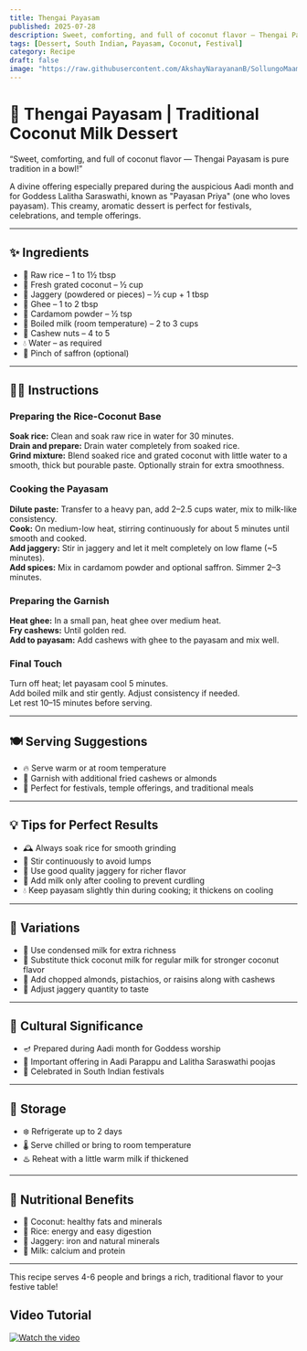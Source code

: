 ```yaml
---
title: Thengai Payasam  
published: 2025-07-28  
description: Sweet, comforting, and full of coconut flavor — Thengai Payasam is a classic South Indian coconut milk dessert perfect for festivals and offerings.  
tags: [Dessert, South Indian, Payasam, Coconut, Festival]  
category: Recipe  
draft: false  
image: "https://raw.githubusercontent.com/AkshayNarayananB/SollungoMaami/master/images/thengai payasam.jpg"  
---
```


# 🥥 Thengai Payasam | Traditional Coconut Milk Dessert

“Sweet, comforting, and full of coconut flavor — Thengai Payasam is pure tradition in a bowl!”

A divine offering especially prepared during the auspicious Aadi month and for Goddess Lalitha Saraswathi, known as "Payasan Priya" (one who loves payasam). This creamy, aromatic dessert is perfect for festivals, celebrations, and temple offerings.

---

## ✨ Ingredients

- 🍚 Raw rice – 1 to 1½ tbsp  
- 🥥 Fresh grated coconut – ½ cup  
- 🍯 Jaggery (powdered or pieces) – ½ cup + 1 tbsp  
- 🧈 Ghee – 1 to 2 tbsp  
- 🌿 Cardamom powder – ½ tsp  
- 🥛 Boiled milk (room temperature) – 2 to 3 cups  
- 🥜 Cashew nuts – 4 to 5  
- 💧 Water – as required  
- 🌸 Pinch of saffron (optional)  

---

## 👩‍🍳 Instructions

### Preparing the Rice-Coconut Base  
 **Soak rice:** Clean and soak raw rice in water for 30 minutes.  
 **Drain and prepare:** Drain water completely from soaked rice.  
 **Grind mixture:** Blend soaked rice and grated coconut with little water to a smooth, thick but pourable paste. Optionally strain for extra smoothness.

### Cooking the Payasam  
 **Dilute paste:** Transfer to a heavy pan, add 2–2.5 cups water, mix to milk-like consistency.  
 **Cook:** On medium-low heat, stirring continuously for about 5 minutes until smooth and cooked.  
 **Add jaggery:** Stir in jaggery and let it melt completely on low flame (~5 minutes).  
 **Add spices:** Mix in cardamom powder and optional saffron. Simmer 2–3 minutes.

### Preparing the Garnish  
 **Heat ghee:** In a small pan, heat ghee over medium heat.  
 **Fry cashews:** Until golden red.  
 **Add to payasam:** Add cashews with ghee to the payasam and mix well.  

### Final Touch  
 Turn off heat; let payasam cool 5 minutes.  
 Add boiled milk and stir gently. Adjust consistency if needed.  
 Let rest 10–15 minutes before serving.

---

## 🍽️ Serving Suggestions

- 🔥 Serve warm or at room temperature  
- 🌰 Garnish with additional fried cashews or almonds  
- 🎉 Perfect for festivals, temple offerings, and traditional meals  

---

## 💡 Tips for Perfect Results

- 🕰️ Always soak rice for smooth grinding  
- 🔄 Stir continuously to avoid lumps  
- 🍯 Use good quality jaggery for richer flavor  
- 🥛 Add milk only after cooling to prevent curdling  
- 💧 Keep payasam slightly thin during cooking; it thickens on cooling  

---

## 🌿 Variations

- 🥛 Use condensed milk for extra richness  
- 🥥 Substitute thick coconut milk for regular milk for stronger coconut flavor  
- 🥜 Add chopped almonds, pistachios, or raisins along with cashews  
- 🍬 Adjust jaggery quantity to taste  

---

## 🥥 Cultural Significance

- 🪔 Prepared during Aadi month for Goddess worship  
- 🙏 Important offering in Aadi Parappu and Lalitha Saraswathi poojas  
- 🎊 Celebrated in South Indian festivals  

---

## 🥄 Storage

- ❄️ Refrigerate up to 2 days  
- 🌡️ Serve chilled or bring to room temperature  
- ♨️ Reheat with a little warm milk if thickened  

---

## 🥦 Nutritional Benefits

- 🥥 Coconut: healthy fats and minerals  
- 🍚 Rice: energy and easy digestion  
- 🍯 Jaggery: iron and natural minerals  
- 🥛 Milk: calcium and protein  

---

This recipe serves 4-6 people and brings a rich, traditional flavor to your festive table!


## Video Tutorial

[![Watch the video](https://img.youtube.com/vi/VIDEO_ID/0.jpg)](https://youtu.be/zDQ39nzi5uk?si=vtxAdyqersOSMsBP)

